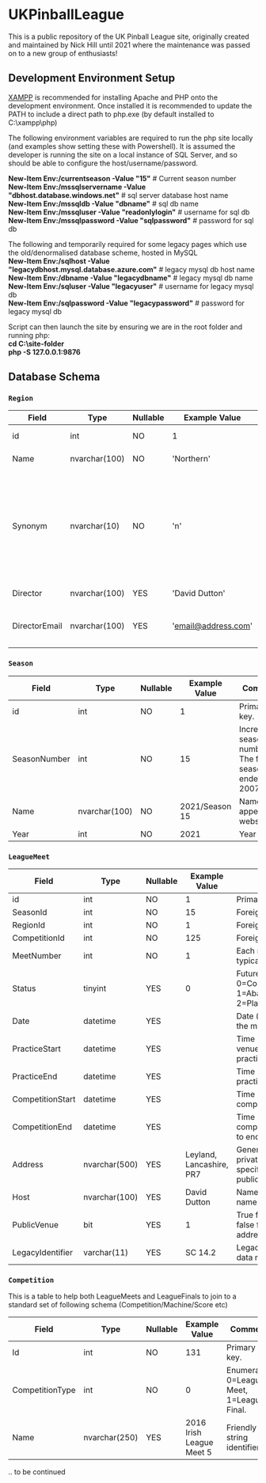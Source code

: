 # UKPinballLeague

This is a public repository of the UK Pinball League site, originally created and maintained by Nick Hill until 2021 where the maintenance was passed on to a new group of enthusiasts!

## Development Environment Setup

[XAMPP](https://www.apachefriends.org/index.html) is recommended for installing Apache and PHP onto the development environment. Once installed it is recommended to update the PATH to include a direct path to php.exe (by default installed to C:\xampp\php\)  

The following environment variables are required to run the php site locally (and examples show setting these with Powershell). It is assumed the developer is running the site on a local instance of SQL Server, and so should be able to configure the host/username/password.  

**New-Item Env:/currentseason -Value "15"** # Current season number  
**New-Item Env:/mssqlservername -Value "dbhost.database.windows.net"** # sql server database host name  
**New-Item Env:/mssqldb -Value "dbname"** # sql db name  
**New-Item Env:/mssqluser -Value "readonlylogin"** # username for sql db  
**New-Item Env:/mssqlpassword -Value "sqlpassword"** # password for sql db  

The following and temporarily required for some legacy pages which use the old/denormalised database scheme, hosted in MySQL  
**New-Item Env:/sqlhost -Value "legacydbhost.mysql.database.azure.com"** # legacy mysql db host name   
**New-Item Env:/dbname -Value "legacydbname"** # legacy mysql db name  
**New-Item Env:/sqluser -Value "legacyuser"** # username for legacy mysql db  
**New-Item Env:/sqlpassword -Value "legacypassword"** # password for legacy mysql db  

Script can then launch the site by ensuring we are in the root folder and running php:  
**cd C:\site-folder**  
**php -S 127.0.0.1:9876**  

## Database Schema

### `Region`

| Field | Type | Nullable | Example Value | Comment |
| --- | --- | --- | --- | ---
| id | int | NO | 1 | Primary key.
| Name | nvarchar(100) | NO | 'Northern' | Region name.
| Synonym | nvarchar(10) | NO | 'n' | Very short synonym for the region. Used as alias in some queries or API requests.
| Director | nvarchar(100) | YES | 'David Dutton' | Region director.
| DirectorEmail | nvarchar(100) | YES | 'email@address.com' | Region director email address.

### `Season`

| Field | Type | Nullable | Example Value | Comment |
| --- | --- | --- | --- | ---
| id | int | NO | 1 | Primary key.
| SeasonNumber | int | NO | 15 | Incremental season number. The first season ended in 2007.
| Name | nvarchar(100) | NO | 2021/Season 15 | Name as it appears on website.
| Year | int | NO | 2021 | Year

### `LeagueMeet`

| Field | Type | Nullable | Example Value | Comment |
| --- | --- | --- | --- | ---
| id | int | NO | 1 | Primary key.
| SeasonId | int | NO | 15 | Foreign Key.
| RegionId | int | NO | 1 | Foreign Key.
| CompetitionId | int | NO | 125 | Foreign Key.
| MeetNumber | int | NO | 1 | Each region & season typically has 6 meets.
| Status | tinyint | YES | 0 | Future use. Eg 0=Completed Meet, 1=Abandoned/cancelled, 2=Planned/future.
| Date | datetime | YES | | Date (only, no time) of the meet.
| PracticeStart | datetime | YES | | Time (only, no date) the venue opens for practice.
| PracticeEnd | datetime | YES | | Time (only, no date) the practice ends.
| CompetitionStart | datetime | YES | | Time (only, no date) the competition starts.
| CompetitionEnd | datetime | YES | | Time (only, no date) the competition is expected to end.
| Address | nvarchar(500) | YES | Leyland, Lancashire, PR7 | General address for private hosts (or more specific address for public venues).
| Host | nvarchar(100) | YES | David Dutton | Name of the host (or name of the venue).
| PublicVenue | bit | YES | 1 | True for public venues, false for private addresses.
| LegacyIdentifier | varchar(11) | YES | SC 14.2 | Legacy info for validating data migration.

### `Competition`

This is a table to help both LeagueMeets and LeagueFinals to join to a standard set of following schema (Competition/Machine/Score etc)

| Field | Type | Nullable | Example Value | Comment |
| --- | --- | --- | --- | ---
| Id | int | NO | 131 | Primary key.
| CompetitionType | int | NO | 0 | Enumerated 0=League Meet, 1=League Final.
| Name | nvarchar(250) | YES | 2016 Irish League Meet 5 | Friendly string identifier.

.. to be continued
